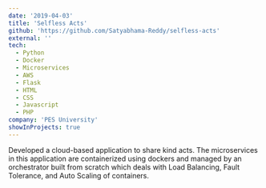 ```yaml
---
date: '2019-04-03'
title: 'Selfless Acts'
github: 'https://github.com/Satyabhama-Reddy/selfless-acts'
external: ''
tech:
  - Python
  - Docker
  - Microservices
  - AWS
  - Flask
  - HTML
  - CSS
  - Javascript
  - PHP
company: 'PES University'
showInProjects: true
---
```


Developed a cloud-based application to share kind acts. The microservices in this application are containerized using dockers and managed by an orchestrator built from scratch which deals with Load Balancing, Fault Tolerance, and Auto Scaling of containers.
